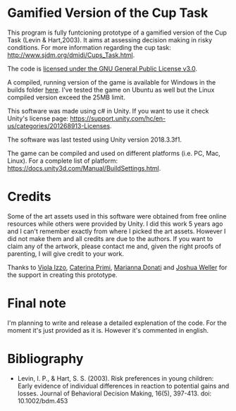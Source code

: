 # Gamified Version of the Cup Task

This program is fully funtcioning prototype of a gamified version of the Cup Task (Levin & Hart,2003). It aims at assessing decision making in risky conditions. For more information regarding the cup task: http://www.sjdm.org/dmidi/Cups_Task.html.

The code is [licensed under the GNU General Public License v3.0](https://github.com/giulio-ammannato/gamified_cup_task/blob/main/LICENSE).

A compiled, running version of the game is available for Windows in the builds folder [here](https://github.com/giulio-ammannato/gamified_cup_task/tree/main/Builds). I've tested the game on Ubuntu as well but the  Linux compiled version exceed the 25MB limit.

This software was made using c# in Unity. If you want to use it check Unity's license page: https://support.unity.com/hc/en-us/categories/201268913-Licenses.

The software was last tested using Unity version 2018.3.3f1.

The game can be compiled and used on different platforms (i.e. PC, Mac, Linux). For a complete list of platform: https://docs.unity3d.com/Manual/BuildSettings.html.

# Credits

Some of the art assets used in this software were obtained from free online resources while others were provided by Unity. I did this work 5 years ago and I can't remember exactly from where I picked the art assets. However I did not make them and all credits are due to the authors. If you want to claim any of the artwork, please contact me and, given the right proofs of parenting, I will give credit to your work.

Thanks to [Viola Izzo](https://www.researchgate.net/profile/Viola_Izzo), [Caterina Primi](https://www.researchgate.net/profile/Caterina_Primi2), [Marianna Donati](https://www.researchgate.net/profile/Maria_Donati2) and [Joshua Weller](https://www.researchgate.net/profile/Joshua_Weller) for the support in creating this prototype.

# Final note
I'm planning to write and release a detailed explenation of the code. For the moment it's just provided as it is. However it's commented in english.

# Bibliography

  * Levin, I. P., & Hart, S. S. (2003). Risk preferences in young children: Early evidence of individual differences in reaction to potential gains and losses. Journal of Behavioral Decision Making, 16(5), 397-413. doi: 10.1002/bdm.453
